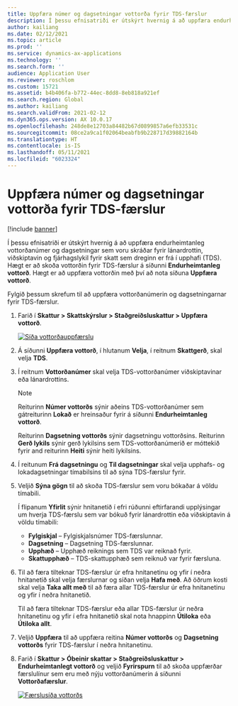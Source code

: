 ```yaml
---
title: Uppfæra númer og dagsetningar vottorða fyrir TDS-færslur
description: Í þessu efnisatriði er útskýrt hvernig á að uppfæra endurheimtanleg vottorðanúmer og dagsetningar sem voru skráðar fyrir lánardrottin, viðskiptavin og fjárhagslykil fyrir skatt sem dreginn er frá í upphafi (TDS).
author: kailiang
ms.date: 02/12/2021
ms.topic: article
ms.prod: ''
ms.service: dynamics-ax-applications
ms.technology: ''
ms.search.form: ''
audience: Application User
ms.reviewer: roschlom
ms.custom: 15721
ms.assetid: b4b406fa-b772-44ec-8dd8-8eb818a921ef
ms.search.region: Global
ms.author: kailiang
ms.search.validFrom: 2021-02-12
ms.dyn365.ops.version: AX 10.0.17
ms.openlocfilehash: 248de8e12703a84482b67d0899857a6efb33531c
ms.sourcegitcommit: 08ce2a9ca1f02064beabfb9b228717d39882164b
ms.translationtype: HT
ms.contentlocale: is-IS
ms.lasthandoff: 05/11/2021
ms.locfileid: "6023324"
---
```

# <a name="update-certificate-numbers-and-dates-for-tds-transactions"></a>Uppfæra númer og dagsetningar vottorða fyrir TDS-færslur

[!include [banner](../includes/banner.md)]

Í þessu efnisatriði er útskýrt hvernig á að uppfæra endurheimtanleg vottorðanúmer og dagsetningar sem voru skráðar fyrir lánardrottin, viðskiptavin og fjárhagslykil fyrir skatt sem dreginn er frá í upphafi (TDS). Hægt er að skoða vottorðin fyrir TDS-færslur á síðunni **Endurheimtanleg vottorð**. Hægt er að uppfæra vottorðin með því að nota síðuna **Uppfæra vottorð**.

Fylgið þessum skrefum til að uppfæra vottorðanúmerin og dagsetningarnar fyrir TDS-færslur.

1. Farið í **Skattur \> Skattskýrslur \> Staðgreiðsluskattur \> Uppfæra vottorð**.

    [![Síða vottorðauppfærslu](./media/apac-ind-TDS-45.png)](./media/apac-ind-TDS-45.png)

2. Á síðunni **Uppfæra vottorð**, í hlutanum **Velja**, í reitnum **Skattgerð**, skal velja **TDS**.
3. Í reitnum **Vottorðanúmer** skal velja TDS-vottorðanúmer viðskiptavinar eða lánardrottins.

    > [!NOTE]
    > Reiturinn **Númer vottorðs** sýnir aðeins TDS-vottorðanúmer sem gátreiturinn **Lokað** er hreinsaður fyrir á síðunni **Endurheimtanleg vottorð**.

    Reiturinn **Dagsetning vottorðs** sýnir dagsetningu vottorðsins. Reiturinn **Gerð lykils** sýnir gerð lykilsins sem TDS-vottorðanúmerið er móttekið fyrir and reiturinn **Heiti** sýnir heiti lykilsins.

5. Í reitunum **Frá dagsetningu** og **Til dagsetningar** skal velja upphafs- og lokadagsetningar tímabilsins til að sýna TDS-færslur fyrir.
6. Veljið **Sýna gögn** til að skoða TDS-færslur sem voru bókaðar á völdu tímabili.

    Í flipanum **Yfirlit** sýnir hnitanetið í efri rúðunni eftirfarandi upplýsingar um hverja TDS-færslu sem var bókuð fyrir lánardrottin eða viðskiptavin á völdu tímabili:

    - **Fylgiskjal** – Fylgiskjalsnúmer TDS-færslunnar.
    - **Dagsetning** – Dagsetning TDS-færslunnar.
    - **Upphæð** – Upphæð reiknings sem TDS var reiknað fyrir.
    - **Skattupphæð** – TDS-skattupphæð sem reiknuð var fyrir færsluna.

7. Til að færa tilteknar TDS-færslur úr efra hnitanetinu og yfir í neðra hnitanetið skal velja færslurnar og síðan velja **Hafa með**. Að öðrum kosti skal velja **Taka allt með** til að færa allar TDS-færslur úr efra hnitanetinu og yfir í neðra hnitanetið.

    Til að færa tilteknar TDS-færslur eða allar TDS-færslur úr neðra hnitanetinu og yfir í efra hnitanetið skal nota hnappinn **Útiloka** eða **Útiloka allt**.

8. Veljið **Uppfæra** til að uppfæra reitina **Númer vottorðs** og **Dagsetning vottorðs** fyrir TDS-færslur í neðra hnitanetinu.
10. Farið í **Skattur \> Óbeinir skattar \> Staðgreiðsluskattur \> Endurheimtanlegt vottorð** og veljið **Fyrirspurn** til að skoða uppfærðar færslulínur sem eru með nýju vottorðanúmerin á síðunni **Vottorðafærslur**.

    [![Færslusíða vottorðs](./media/apac-ind-TDS-46.png)](./media/apac-ind-TDS-46.png)
